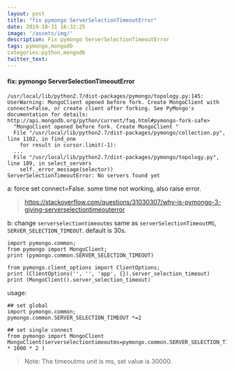 ```yaml
---
layout: post
title: "fix pymongo ServerSelectionTimeoutError"
date: 2019-10-31 16:32:25
image: '/assets/img/'
description: Fix pymongo ServerSelectionTimeoutError
tags: pymongo,mongodb
categories:python,mongodb
twitter_text:
---
```


#### fix: pymongo ServerSelectionTimeoutError

```
/usr/local/lib/python2.7/dist-packages/pymongo/topology.py:145: UserWarning: MongoClient opened before fork. Create MongoClient with connect=False, or create client after forking. See PyMongo's documentation for details: http://api.mongodb.org/python/current/faq.html#pymongo-fork-safe>
  "MongoClient opened before fork. Create MongoClient "
  File "/usr/local/lib/python2.7/dist-packages/pymongo/collection.py", line 1102, in find_one
    for result in cursor.limit(-1):
  ...
  File "/usr/local/lib/python2.7/dist-packages/pymongo/topology.py", line 189, in select_servers
    self._error_message(selector))
ServerSelectionTimeoutError: No servers found yet

```

a: force set connect=False. some time not working, also raise error.
> https://stackoverflow.com/questions/31030307/why-is-pymongo-3-giving-serverselectiontimeouterror

b: change `serverselectiontimeoutms` same as `serverSelectionTimeoutMS`, `SERVER_SELECTION_TIMEOUT`. default is 30s.

```
import pymongo.common;
from pymongo import MongoClient;
print (pymongo.common.SERVER_SELECTION_TIMEOUT)

from pymongo.client_options import ClientOptions;
print (ClientOptions('', '', 'app', {}).server_selection_timeout)
print (MongoClient().server_selection_timeout)
```

usage:
```
## set global
import pymongo.common;
pymongo.common.SERVER_SELECTION_TIMEOUT *=2

## set single connect
from pymongo import MongoClient
MongoClient(serverselectiontimeoutms=pymongo.common.SERVER_SELECTION_TIMEOUT * 1000 * 2 )

```
> Note: The timeoutms unit is ms, set value is 30000.

